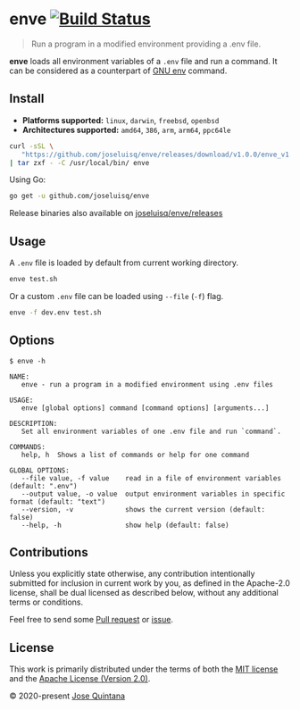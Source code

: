 # enve [![Build Status](https://travis-ci.com/joseluisq/enve.svg?branch=master)](https://travis-ci.com/joseluisq/enve)

> Run a program in a modified environment providing a .env file.

**enve** loads all environment variables of a `.env` file and run a command. It can be considered as a counterpart of [GNU env](https://www.gnu.org/software/coreutils/manual/html_node/env-invocation.html) command.

## Install

- **Platforms supported:** `linux`, `darwin`, `freebsd`, `openbsd`
- **Architectures supported:** `amd64`, `386`, `arm`, `arm64`, `ppc64le`

```sh
curl -sSL \
   "https://github.com/joseluisq/enve/releases/download/v1.0.0/enve_v1.0.0_linux_amd64.tar.gz" \
| tar zxf - -C /usr/local/bin/ enve
```

Using Go:

```sh
go get -u github.com/joseluisq/enve
```

Release binaries also available on [joseluisq/enve/releases](https://github.com/joseluisq/enve/releases)

## Usage

A `.env` file is loaded by default from current working directory.

```sh
enve test.sh
```

Or a custom `.env` file can be loaded using `--file` (`-f`) flag.

```sh
enve -f dev.env test.sh
```

## Options

```
$ enve -h

NAME:
   enve - run a program in a modified environment using .env files

USAGE:
   enve [global options] command [command options] [arguments...]

DESCRIPTION:
   Set all environment variables of one .env file and run `command`.

COMMANDS:
   help, h  Shows a list of commands or help for one command

GLOBAL OPTIONS:
   --file value, -f value    read in a file of environment variables (default: ".env")
   --output value, -o value  output environment variables in specific format (default: "text")
   --version, -v             shows the current version (default: false)
   --help, -h                show help (default: false)
```

## Contributions

Unless you explicitly state otherwise, any contribution intentionally submitted for inclusion in current work by you, as defined in the Apache-2.0 license, shall be dual licensed as described below, without any additional terms or conditions.

Feel free to send some [Pull request](https://github.com/joseluisq/enve/pulls) or [issue](https://github.com/joseluisq/enve/issues).

## License

This work is primarily distributed under the terms of both the [MIT license](LICENSE-MIT) and the [Apache License (Version 2.0)](LICENSE-APACHE).

© 2020-present [Jose Quintana](https://git.io/joseluisq)
